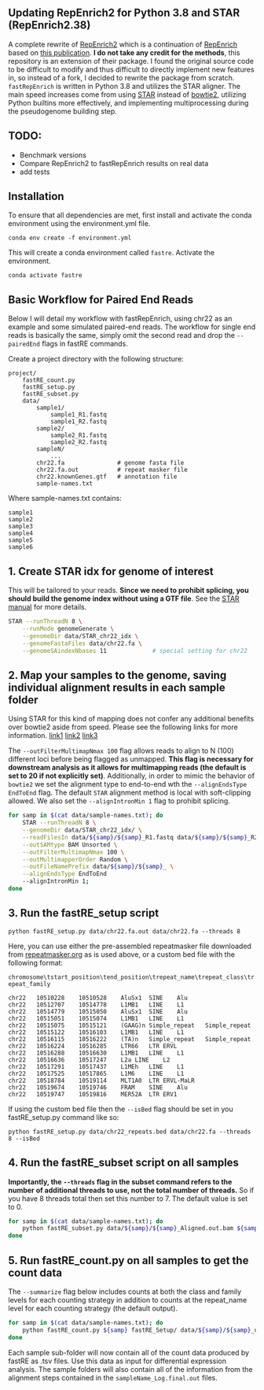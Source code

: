 ## Updating RepEnrich2 for Python 3.8 and STAR (RepEnrich2.38)

A complete rewrite of [RepEnrich2](https://github.com/nerettilab/RepEnrich2) which is a continuation of [RepEnrich](https://github.com/nskvir/RepEnrich) based on [this publication](https://www.ncbi.nlm.nih.gov/pmc/articles/PMC4122776/). **I do not take any credit for the methods**, this repository is an extension of their package. I found the original source code to be difficult to modify and thus difficult to directly implement new features in, so instead of a fork, I decided to rewrite the package from scratch. `fastRepEnrich` is written in Python 3.8 and utilizes the STAR aligner. The main speed increases come from using [STAR](https://github.com/alexdobin/STAR) instead of [bowtie2](http://bowtie-bio.sourceforge.net/bowtie2/index.shtml), utilizing Python builtins more effectively, and implementing multiprocessing during the pseudogenome building step.

## TODO:

- Benchmark versions
- Compare RepEnrich2 to fastRepEnrich results on real data
- add tests

## Installation

To ensure that all dependencies are met, first install and activate the conda environment using the environment.yml file.

`conda env create -f environment.yml`

This will create a conda environment called `fastre`. Activate the environment.

`conda activate fastre`

## Basic Workflow for Paired End Reads

Below I will detail my workflow with fastRepEnrich, using chr22 as an example and some simulated paired-end reads. The workflow for single end reads is basically the same, simply omit the second read and drop the `--pairedEnd` flags in fastRE commands.

Create a project directory with the following structure:

```
project/
	fastRE_count.py
	fastRE_setup.py
	fastRE_subset.py
	data/
		sample1/
			sample1_R1.fastq
			sample1_R2.fastq
		sample2/
			sample2_R1.fastq
			sample2_R2.fastq
		sampleN/
			...
		chr22.fa               # genome fasta file
		chr22.fa.out           # repeat masker file
		chr22.knownGenes.gtf   # annotation file
		sample-names.txt
```

Where sample-names.txt contains:

```
sample1
sample2
sample3
sample4
sample5
sample6
```

## 1. Create STAR idx for genome of interest

This will be tailored to your reads. **Since we need to prohibit splicing, you should build the genome index without using a GTF file**. See the [STAR manual](https://github.com/alexdobin/STAR/blob/master/doc/STARmanual.pdf) for more details.

```bash
STAR --runThreadN 8 \
	--runMode genomeGenerate \
	--genomeDir data/STAR_chr22_idx \
	--genomeFastaFiles data/chr22.fa \
	--genomeSAindexNbases 11             # special setting for chr22
```

## 2. Map your samples to the genome, saving individual alignment results in each sample folder

Using STAR for this kind of mapping does not confer any additional benefits over bowtie2 aside from speed. Please see the following links for more information. [link1](https://groups.google.com/forum/#!searchin/rna-star/CHIP-seq%7Csort:date/rna-star/Gq3Gf3NmDNc/yt8uJ1u4AQAJ) [link2](https://groups.google.com/forum/#!searchin/rna-star/repeat$20elements%7Csort:date/rna-star/TqOdXiEFYrI/tbzoK_AV4DQJ) [link3](https://www.biostars.org/p/344389/)

The `--outFilterMultimapNmax 100` flag allows reads to align to N (100) different loci before being flagged as unmapped. **This flag is necessary for downstream analysis as it allows for multimapping reads (the default is set to 20 if not explicitly set)**. Additionally, in order to mimic the behavior of `bowtie2` we set the alignment type to end-to-end wth the `--alignEndsType EndToEnd` flag. The default `STAR` alignment method is local with soft-clipping allowed. We also set the `--alignIntronMin 1` flag to prohibit splicing.

```bash
for samp in $(cat data/sample-names.txt); do
	STAR --runThreadN 8 \
	--genomeDir data/STAR_chr22_idx/ \
	--readFilesIn data/${samp}/${samp}_R1.fastq data/${samp}/${samp}_R2.fastq \
	--outSAMtype BAM Unsorted \
	--outFilterMultimapNmax 100 \
	--outMultimapperOrder Random \
	--outFileNamePrefix data/${samp}/${samp}_ \
	--alignEndsType EndToEnd
	--alignIntronMin 1;
done
```

## 3. Run the fastRE_setup script

`python fastRE_setup.py data/chr22.fa.out data/chr22.fa --threads 8`

Here, you can use either the pre-assembled repeatmasker file downloaded from [repeatmasker.org](http://repeatmasker.org/) as is used above, or a custom bed file with the following format:

`chromosome\tstart_position\tend_position\trepeat_name\trepeat_class\trepeat_family`

```
chr22	10510228	10510528	AluSx1	SINE	Alu
chr22	10512707	10514778	L1MB1	LINE	L1
chr22	10514779	10515050	AluSx1	SINE	Alu
chr22	10515051	10515074	L1MB1	LINE	L1
chr22	10515075	10515121	(GAAG)n	Simple_repeat	Simple_repeat
chr22	10515122	10516103	L1MB1	LINE	L1
chr22	10516115	10516222	(TA)n	Simple_repeat	Simple_repeat
chr22	10516224	10516285	LTR66	LTR	ERVL
chr22	10516288	10516630	L1MB1	LINE	L1
chr22	10516636	10517247	L2a	LINE	L2
chr22	10517291	10517437	L1MEh	LINE	L1
chr22	10517525	10517865	L1M6	LINE	L1
chr22	10518784	10519114	MLT1A0	LTR	ERVL-MaLR
chr22	10519674	10519746	FRAM	SINE	Alu
chr22	10519747	10519816	MER52A	LTR	ERV1
```

If using the custom bed file then the `--isBed` flag should be set in you fastRE_setup.py command like so:

`python fastRE_setup.py data/chr22_repeats.bed data/chr22.fa --threads 8 --isBed`

## 4. Run the fastRE_subset script on all samples

**Importantly, the `--threads` flag in the subset command refers to the number of additional threads to use, not the total number of threads.** So if you have 8 threads total then set this number to 7. The default value is set to 0.

```bash
for samp in $(cat data/sample-names.txt); do
	python fastRE_subset.py data/${samp}/${samp}_Aligned.out.bam ${samp} --threads 7 --pairedEnd;
done
```

## 5. Run fastRE_count.py on all samples to get the count data

The `--summarize` flag below includes counts at both the class and family levels for each counting strategy in addition to counts at the repeat_name level for each counting strategy (the default output). 

```bash
for samp in $(cat data/sample-names.txt); do
	python fastRE_count.py ${samp} fastRE_Setup/ data/${samp}/${samp}_unique.bam --pairedEnd --threads 8 --summarize;
done
```

Each sample sub-folder will now contain all of the count data produced by fastRE as .tsv files. Use this data as input for differential expression analysis. The sample folders will also contain all of the information from the alignment steps contained in the `sampleName_Log.final.out` files.